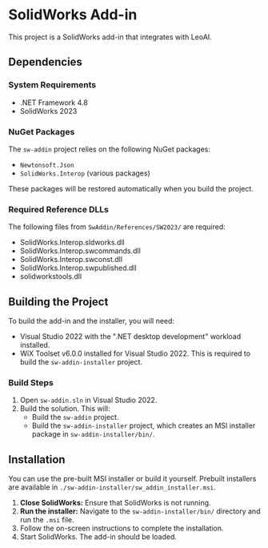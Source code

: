 # SolidWorks Add-in

This project is a SolidWorks add-in that integrates with LeoAI.

## Dependencies

### System Requirements
- .NET Framework 4.8
- SolidWorks 2023

### NuGet Packages
The `sw-addin` project relies on the following NuGet packages:
- `Newtonsoft.Json`
- `SolidWorks.Interop` (various packages)

These packages will be restored automatically when you build the project.

### Required Reference DLLs
The following files from `SwAddin/References/SW2023/` are required:
- SolidWorks.Interop.sldworks.dll
- SolidWorks.Interop.swcommands.dll
- SolidWorks.Interop.swconst.dll
- SolidWorks.Interop.swpublished.dll
- solidworkstools.dll

## Building the Project

To build the add-in and the installer, you will need:
- Visual Studio 2022 with the ".NET desktop development" workload installed.
- WiX Toolset v6.0.0 installed for Visual Studio 2022. This is required to build the `sw-addin-installer` project.

### Build Steps
1. Open `sw-addin.sln` in Visual Studio 2022.
2. Build the solution. This will:
   - Build the `sw-addin` project.
   - Build the `sw-addin-installer` project, which creates an MSI installer package in `sw-addin-installer/bin/`.

## Installation
You can use the pre-built MSI installer or build it yourself. Prebuilt installers are available in `./sw-addin-installer/sw_addin_installer.msi`.

1. **Close SolidWorks:** Ensure that SolidWorks is not running.
2. **Run the installer:** Navigate to the `sw-addin-installer/bin/` directory and run the `.msi` file.
3. Follow the on-screen instructions to complete the installation.
4. Start SolidWorks. The add-in should be loaded.